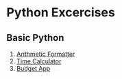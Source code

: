 # Python Excercises

## Basic Python

1. [Arithmetic Formatter](https://github.com/amasrie/python_exercises/tree/master/basic_python/1_arithmetic_formatter)
2. [Time Calculator](https://github.com/amasrie/python_exercises/tree/master/basic_python/2_time_calculator)
3. [Budget App](https://github.com/amasrie/python_exercises/tree/master/basic_python/3_budget_app)
